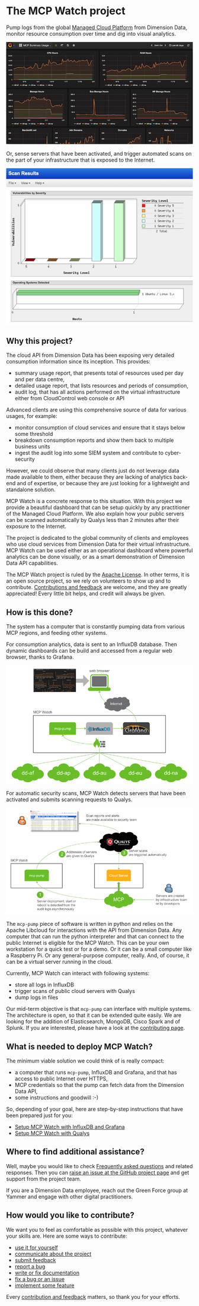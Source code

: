 # The MCP Watch project

Pump logs from the global [Managed Cloud Platform](http://www.dimensiondata.com/Global/Solutions/Cloud/) from Dimension Data, monitor resource consumption over time and dig into visual analytics.

![Summary Usage](docs/media/summary-usage.png)

Or, sense servers that have been activated, and trigger automated scans on the part of your infrastructure that is exposed to the Internet.

![Scan by Qualys](docs/media/qualys.scan.png)

## Why this project?

The cloud API from Dimension Data has been exposing very detailed consumption information since its inception. This provides:
- summary usage report, that presents total of resources used per day and per data centre,
- detailed usage report, that lists resources and periods of consumption,
- audit log, that has all actions performed on the virtual infrastructure either from CloudControl web console or API

Advanced clients are using this comprehensive source of data for various usages, for example:
- monitor consumption of cloud services and ensure that it stays below some threshold
- breakdown consumption reports and show them back to multiple business units
- ingest the audit log into some SIEM system and contribute to cyber-security

However, we could observe that many clients just do not leverage data made available to them, either because they are lacking of analytics back-end and of expertise, or because they are just looking for a lightweight and standalone solution.

MCP Watch is a concrete response to this situation. With this project we provide a beautiful dashboard that can be setup quickly by any practitioner of the Managed Cloud Platform. We also explain how your public servers can be scanned automatically by Qualys less than 2 minutes after their exposure to the Internet.

The project is dedicated to the global community of clients and employees who use cloud services from Dimension Data for their virtual infrastructure. MCP Watch can be used either as an operational dashboard where powerful analytics can be done visually, or as a smart demonstration of Dimension Data API capabilities.

The MCP Watch project is ruled by the [Apache License](https://www.apache.org/licenses/LICENSE-2.0). In other terms, it is an open source project, so we rely on volunteers to show up and to contribute. [Contributions and feedback](docs/contributing.md) are welcome, and they are greatly appreciated! Every little bit helps, and credit will always be given.

## How is this done?

The system has a computer that is constantly pumping data from various MCP regions, and feeding other systems.

For consumption analytics, data is sent to an InfluxDB database. Then dynamic dashboards can be build and accessed from a regular web browser, thanks to Grafana.

![analytics architecture](docs/media/architecture-influxdb-grafana.png)

For automatic security scans, MCP Watch detects servers that have been activated and submits scanning requests to Qualys.

![scans architecture](docs/media/architecture-qualys.png)

The `mcp-pump` piece of software is written in python and relies on the Apache Libcloud for interactions with the API from Dimension Data. Any computer that can run the python interpreter and that can connect to the public Internet is eligible for the MCP Watch. This can be your own workstation for a quick test or for a demo. Or it can be a small computer like a Raspberry Pi. Or any general-purpose computer, really. And, of course, it can be a virtual server running in the cloud.

Currently, MCP Watch can interact with following systems:
- store all logs in InfluxDB
- trigger scans of public cloud servers with Qualys
- dump logs in files

Our mid-term objective is that `mcp-pump` can interface with multiple systems. The architecture is open, so that it can be extended quite easily. We are looking for the addition of Elasticsearch, MongoDB, Cisco Spark and of Splunk. If you are interested, please have a look at the [contributing page](contributing.md).

## What is needed to deploy MCP Watch?

The minimum viable solution we could think of is really compact:
* a computer that runs `mcp-pump`, InfluxDB and Grafana, and that has access to public Internet over HTTPS,
* MCP credentials so that the pump can fetch data from the Dimension Data API,
* some instructions and goodwill :-)

So, depending of your goal, here are step-by-step instructions that have been prepared just for you:
- [Setup MCP Watch with InfluxDB and Grafana](docs/setup-influxdb-grafana.md)
- [Setup MCP Watch with Qualys](docs/setup-qualys.md)

## Where to find additional assistance?

Well, maybe you would like to check [Frequently asked questions](docs/questions.md) and related responses.
Then you can [raise an issue at the GitHub project page](https://github.com/bernard357/mcp-pump/issues) and get support from the project team.

If you are a Dimension Data employee, reach out the Green Force group at Yammer and engage with
other digital practitioners.

## How would you like to contribute?

We want you to feel as comfortable as possible with this project, whatever your skills are.
Here are some ways to contribute:

* [use it for yourself](docs/contributing.md#how-to-use-this-project-for-yourself)
* [communicate about the project](docs/contributing.md#how-to-communicate-about-the-project)
* [submit feedback](docs/contributing.md#how-to-submit-feedback)
* [report a bug](docs/contributing.md#how-to-report-a-bug)
* [write or fix documentation](docs/contributing.md#how-to-improve-the-documentation)
* [fix a bug or an issue](docs/contributing.md#how-to-fix-a-bug)
* [implement some feature](docs/contributing.md#how-to-implement-new-features)

Every [contribution and feedback](docs/contributing.md) matters, so thank you for your efforts.
